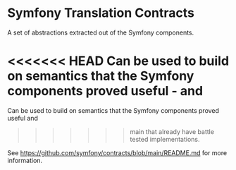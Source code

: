 Symfony Translation Contracts
=============================

A set of abstractions extracted out of the Symfony components.

<<<<<<< HEAD
Can be used to build on semantics that the Symfony components proved useful - and
=======
Can be used to build on semantics that the Symfony components proved useful and
>>>>>>> main
that already have battle tested implementations.

See https://github.com/symfony/contracts/blob/main/README.md for more information.
